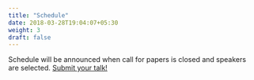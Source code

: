 ```yaml
---
title: "Schedule"
date: 2018-03-28T19:04:07+05:30
weight: 3
draft: false
---
```


Schedule will be announced when call for papers is closed and speakers are selected. <a href="https://www.papercall.io/droidjam">Submit your talk!</a>
